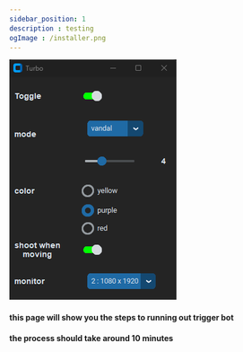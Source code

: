 ```yaml
---
sidebar_position: 1
description : testing
ogImage : /installer.png
---
```

<img src="docs/Customer script tutorial/botmenu.png" alt="b" />

#### this page will show you the steps to running out trigger bot 

#### the process should take around 10 minutes
